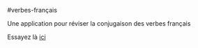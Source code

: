 #verbes-français

Une application pour réviser la conjugaison des verbes français

Essayez là [ici](http://www.hardabud.com/verbes/)
